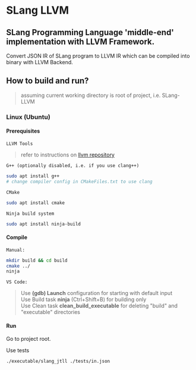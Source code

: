 # SLang LLVM

## SLang Programming Language 'middle-end' implementation with LLVM Framework.
Convert JSON IR of SLang program to LLVM IR which can be compiled into binary with LLVM Backend.

## How to build and run?
>assuming current working directory is root of project, i.e. SLang-LLVM

### Linux (Ubuntu)
#### Prerequisites
`LLVM Tools`
>refer to instructions on [llvm repository](https://apt.llvm.org/)

`G++ (optionally disabled, i.e. if you use clang++)`
```bash
sudo apt install g++
# change compiler config in CMakeFiles.txt to use clang
```
`CMake`
```bash
sudo apt install cmake
```
`Ninja build system`
```bash
sudo apt install ninja-build
```
#### Compile

`Manual:`
```bash
mkdir build && cd build
cmake ../
ninja
```
`VS Code:`
>Use **(gdb) Launch** configuration for starting with default input\
>Use Build task **ninja** (Ctrl+Shift+B) for building only\
>Use Clean task **clean_build_executable** for deleting "build" and "executable" directories 
#### Run
Go to project root.

Use tests
```bash
./executable/slang_jtll ./tests/in.json
```

